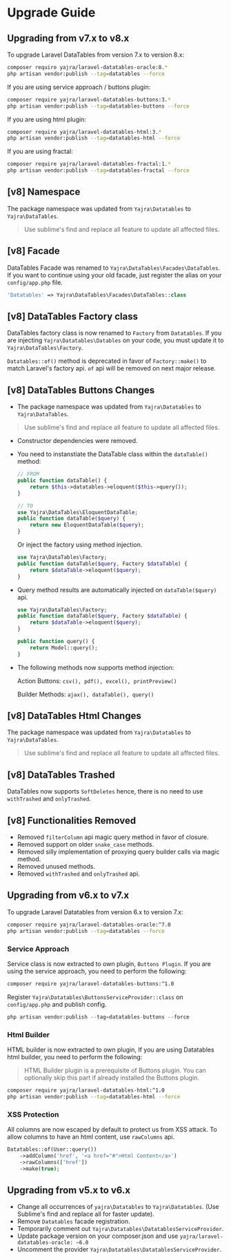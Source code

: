 # Upgrade Guide

<a name="v7-to-v8"></a>
## Upgrading from v7.x to v8.x
To upgrade Laravel DataTables from version 7.x to version 8.x:


```bash
composer require yajra/laravel-datatables-oracle:8.*
php artisan vendor:publish --tag=datatables --force
```

If you are using service approach / buttons plugin:
```bash
composer require yajra/laravel-datatables-buttons:3.*
php artisan vendor:publish --tag=datatables-buttons --force
```

If you are using html plugin:
```bash
composer require yajra/laravel-datatables-html:3.*
php artisan vendor:publish --tag=datatables-html --force
```

If you are using fractal:
```bash
composer require yajra/laravel-datatables-fractal:1.*
php artisan vendor:publish --tag=datatables-fractal --force
```

<a name="namespace"></a>
## [v8] Namespace
The package namespace was updated from `Yajra\Datatables` to `Yajra\DataTables`. 
> Use sublime's find and replace all feature to update all affected files.

<a name="facade"></a>
## [v8] Facade
DataTables Facade was renamed to `Yajra\DataTables\Facades\DataTables`. If you want to continue using your old facade, just register the alias on your `config/app.php` file.

```php
'Datatables' => Yajra\DataTables\Facades\DataTables::class
```

<a name="factory"></a>
## [v8] DataTables Factory class
DataTables factory class is now renamed to `Factory` from `Datatables`. If you are injecting `Yajra\Datatables\Datables` on your code, you must update it to `Yajra\DataTables\Factory`.

`Datatables::of()` method is deprecated in favor of `Factory::make()` to match Laravel's factory api. `of` api will be removed on next major release.

<a name="buttons"></a>
## [v8] DataTables Buttons Changes
- The package namespace was updated from `Yajra\Datatables` to `Yajra\DataTables`. 
> Use sublime's find and replace all feature to update all affected files.
- Constructor dependencies were removed.
- You need to instanstiate the DataTable class within the `dataTable()` method:
	```php
	// FROM
	public function dataTable() {
		return $this->datatables->eloquent($this->query());
	}
	```
	```php
	// TO
	use Yajra\DataTables\EloquentDataTable;
	public function dataTable($query) {
		return new EloquentDataTable($query);
	}
	```

	Or inject the factory using method injection.
	```php
	use Yajra\DataTables\Factory;
	public function dataTable($query, Factory $dataTable) {
		return $dataTable->eloquent($query);
	}
	```
- Query method results are automatically injected on `dataTable($query)` api.
	```php
	use Yajra\DataTables\Factory;
	public function dataTable($query, Factory $dataTable) {
		return $dataTable->eloquent($query);
	}

	public function query() {
		return Model::query();
	}
	```
- The following methods now supports method injection:

	Action Buttons: `csv(), pdf(), excel(), printPreview()`

	Builder Methods: `ajax(), dataTable(), query()`


<a name="html"></a>
## [v8] DataTables Html Changes
The package namespace was updated from `Yajra\Datatables` to `Yajra\DataTables`. 
> Use sublime's find and replace all feature to update all affected files.

<a name="trashed"></a>
## [v8] DataTables Trashed
DataTables now supports `SoftDeletes` hence, there is no need to use `withTrashed` and `onlyTrashed`.


<a name="removed"></a>
## [v8] Functionalities Removed
- Removed `filterColumn` api magic query method in favor of closure.
- Removed support on older `snake_case` methods.
- Removed silly implementation of proxying query builder calls via magic method. 
- Removed unused methods.
- Removed `withTrashed` and `onlyTrashed` api.

<a name="v6-to-v7"></a>
## Upgrading from v6.x to v7.x
To upgrade Laravel Datatables from version 6.x to version 7.x:

```sh
composer require yajra/laravel-datatables-oracle:^7.0
php artisan vendor:publish --tag=datatables --force
```

### Service Approach
Service class is now extracted to own plugin, `Buttons Plugin`. If you are using the service approach, you need to perform the following:

```sh
composer require yajra/laravel-datatables-buttons:^1.0
```

Register `Yajra\Datatables\ButtonsServiceProvider::class` on `config/app.php` and publish config.


```php
php artisan vendor:publish --tag=datatables-buttons --force
```


### Html Builder
HTML builder is now extracted to own plugin, If you are using Datatables html builder, you need to perform the following:
> HTML Builder plugin is a prerequisite of Buttons plugin. You can optionally skip this part if already installed the Buttons plugin.

```sh
composer require yajra/laravel-datatables-html:^1.0
php artisan vendor:publish --tag=datatables-html --force
```


### XSS Protection
All columns are now escaped by default to protect us from XSS attack. To allow columns to have an html content, use `rawColumns` api.

```php
Datatables::of(User::query())
	->addColumn('href', '<a href="#">Html Content</a>')
	->rawColumns(['href'])
	->make(true);
```

  
<a name="v5-to-v6"></a>
## Upgrading from v5.x to v6.x
- Change all occurrences of `yajra\Datatables` to `Yajra\Datatables`. (Use Sublime's find and replace all for faster update).
- Remove `Datatables` facade registration.
- Temporarily comment out `Yajra\Datatables\DatatablesServiceProvider`.
- Update package version on your composer.json and use `yajra/laravel-datatables-oracle: ~6.0`
- Uncomment the provider `Yajra\Datatables\DatatablesServiceProvider`.
